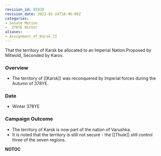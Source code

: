 ```yaml
---
revision_id: 85928
revision_date: 2022-01-24T16:46:06Z
categories:
- Senate Motion
-  378YE Winter
aliases:
- Assignment_of_Karsk_II
---
```


That the territory of Karsk be allocated to an Imperial Nation.Proposed by Mitwold, Seconded by Karov. 

### Overview
* The territory of [[Karsk]] was reconquered by Imperial forces during the Autumn of 378YE.
### Date
* Winter 378YE

### Campaign Outcome
* The territory of Karsk is now part of the nation of Varushka.
* It is noted that the territory is still not secure - the [[Thule]] still control three of the seven regions.



__NOTOC__